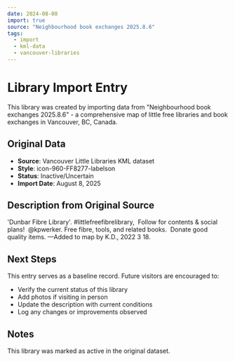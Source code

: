 ```yaml
---
date: 2024-08-08
import: true
source: "Neighbourhood book exchanges 2025.8.6"
tags:
  - import
  - kml-data
  - vancouver-libraries
---
```


# Library Import Entry

This library was created by importing data from "Neighbourhood book exchanges 2025.8.6" - a comprehensive map of little free libraries and book exchanges in Vancouver, BC, Canada.

## Original Data

- **Source**: Vancouver Little Libraries KML dataset
- **Style**: icon-960-FF8277-labelson
- **Status**: Inactive/Uncertain
- **Import Date**: August 8, 2025

## Description from Original Source

'Dunbar Fibre Library'. #littlefreefibrelibrary,  Follow for contents & social plans!  @kpwerker. 
Free fibre, tools, and related books.  
Donate good quality items.
—Added to map by K.D., 2022 3 18.  



## Next Steps

This entry serves as a baseline record. Future visitors are encouraged to:
- Verify the current status of this library
- Add photos if visiting in person
- Update the description with current conditions
- Log any changes or improvements observed

## Notes

This library was marked as active in the original dataset.
